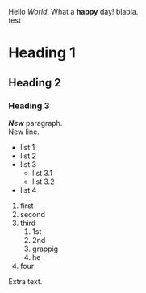 Hello *World*, What a **happy** day!
blabla.  
test

# Heading 1

## Heading 2

### Heading 3

***New*** paragraph.  
New line.

* list 1
* list 2
* list 3
    * list 3.1
    * list 3.2
* list 4

1. first
2. second
3. third
    1. 1st
    2. 2nd
    3. grappig
    4. he
4. four

Extra text.